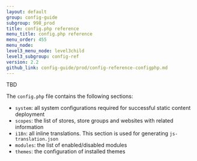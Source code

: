```yaml
---
layout: default
group: config-guide
subgroup: 998_prod
title: config.php reference
menu_title: config.php reference
menu_order: 455
menu_node: 
level3_menu_node: level3child
level3_subgroup: config-ref
version: 2.2
github_link: config-guide/prod/config-reference-configphp.md
---
```


TBD

The `config.php` file contains the following sections:

- `system`: all system configurations required for successful static content deployment
- `scopes`: the list of stores, store groups and websites with related information
- `i18n`:  all inline translations. This section is used for generating `js-translation.json`
- `modules`: the list of enabled/disabled modules
- `themes`: the configuration of installed themes